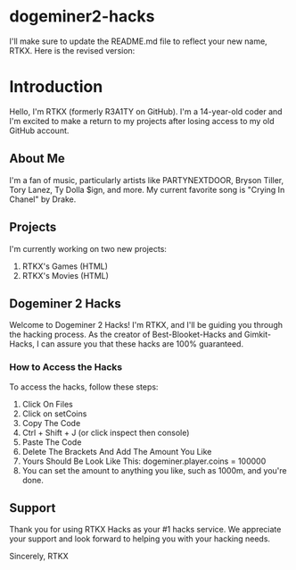 # dogeminer2-hacks
I'll make sure to update the README.md file to reflect your new name, RTKX. Here is the revised version:

# Introduction
Hello, I'm RTKX (formerly R3A1TY on GitHub). I'm a 14-year-old coder and I'm excited to make a return to my projects after losing access to my old GitHub account.

## About Me
I'm a fan of music, particularly artists like PARTYNEXTDOOR, Bryson Tiller, Tory Lanez, Ty Dolla $ign, and more. My current favorite song is "Crying In Chanel" by Drake.

## Projects
I'm currently working on two new projects:
1. RTKX's Games (HTML)
2. RTKX's Movies (HTML)

## Dogeminer 2 Hacks
Welcome to Dogeminer 2 Hacks! I'm RTKX, and I'll be guiding you through the hacking process. As the creator of Best-Blooket-Hacks and Gimkit-Hacks, I can assure you that these hacks are 100% guaranteed.

### How to Access the Hacks
To access the hacks, follow these steps:
1. Click On Files
2. Click on setCoins
3. Copy The Code
4. Ctrl + Shift + J (or click inspect then console)
5. Paste The Code
6. Delete The Brackets And Add The Amount You Like
7. Yours Should Be Look Like This: dogeminer.player.coins = 100000
8. You can set the amount to anything you like, such as 1000m, and you're done.

## Support
Thank you for using RTKX Hacks as your #1 hacks service. We appreciate your support and look forward to helping you with your hacking needs.

Sincerely,
RTKX
